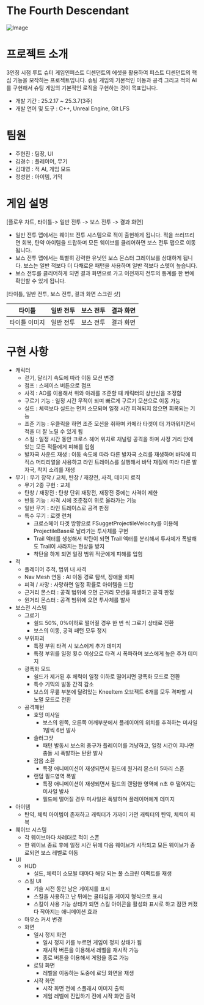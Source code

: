 # The Fourth Descendant

![Image](https://github.com/user-attachments/assets/df314da7-d37a-49a0-aa0c-9b20ff3e6ddc)

# 프로젝트 소개

3인칭 시점 루트 슈터 게임인퍼스트 디센던트의 에셋을 활용하여 퍼스트 디센던트의 핵심 기능을 모작하는 프로젝트입니다. 슈팅 게임의 기본적인 이동과 공격 그리고 적의 AI를 구현해서 슈팅 게임의 기본적인 로직을 구현하는 것이 목표입니다.

- 개발 기간 : 25.2.17 ~ 25.3.7(3주)
- 개발 언어 및 도구 : C++, Unreal Engine, Git LFS

# 팀원

- 주현진 : 팀장, UI
- 김경수 : 플레이어, 무기
- 김대영 : 적 AI, 게임 모드
- 정성현  : 아이템, 기믹

# 게임 설명

[플로우 차트, 타이틀-> 일반 전투 -> 보스 전투 -> 결과 화면]

- 일반 전투 맵에서는 웨이브 전투 시스템으로 적이 출현하게 됩니다. 적을 쓰러뜨리면 회복, 탄약 아이템을 드랍하며 모든 웨이브를 클리어하면 보스 전투 맵으로 이동됩니다.
- 보스 전투 맵에서는 특별히 강력한 유닛인 보스 몬스터 그레이브를 상대하게 됩니다. 보스는 일반 적보다 더 다채로운 패턴을 사용하며 일반 적보다 스텟이 높습니다.
- 보스 전투를 클리어하게 되면 결과 화면으로 가고 이전까지 전투의 통계를 한 번에 확인할 수 있게 됩니다.

[타이틀, 일반 전투, 보스 전투, 결과 화면 스크린 샷]

| 타이틀 | 일반 전투 | 보스 전투 | 결과 화면 |
|--- | --- |--- |--- |
| 타이틀 이미지  | 일반 전투  | 보스 전투 | 결과 화면 |

# 구현 사항

- 캐릭터
  - 걷기, 달리기 속도에 따라 이동 모션 변경
  - 점프 : 스페이스 버튼으로 점프
  - 사격 : AO를 이용해서 위와 아래를 조준할 때 캐릭터의 상반신을 조정함
  - 구르기 기능 : 일정 시간 무적이 되며 빠르게 구르기 모션으로 이동 가능
  - 실드 : 체력보다 실드는 먼저 소모되며 일정 시간 피격되지 않으면 회복되는 기능
  - 조준 기능 : 우클릭을 하면 조준 모션을 취하며 카메라 타겟이 더 가까워지면서 적을 더 잘 노릴 수 있게 됨
  - 스킬 : 일정 시간 동안 크로스 헤어 위치로 채널링 공격을 하며 사정 거리 안에 있는 모든 적들에게 피해를 입힘
  - 발자국 사운드 재생 : 이동 속도에 따라 다른 발자국 소리를 재생하며 바닥에 피직스 머티리얼을 사용하고 라인 트레이스를 실행해서 바닥 재질에 따라 다른 발자국, 착지 소리를 재생
- 무기 : 무기 장착 / 교체, 탄창 / 재장전, 사격, 데미지 로직
  - 무기 2종 구현 : 교체
  - 탄창 / 재장전 : 탄창 단위 재장전, 재장전 중에는 사격이 제한
  - 반동 기능 : 사격 시에 조준점이 위로 올라가는 기능
  - 일반 무기 : 라인 트레이스로 공격 판정
  - 특수 무기 : 로켓 런처
    - 크로스헤어 타겟 방향으로 FSuggetProjectileVelocity를 이용해 ProjectileBase로 날라가는 투사체를 구현
    - Trail 엑터를 생성해서 착탄이 되면 Trail 엑터를 분리해서 투사체가 폭발해도 Trail이 사라지는 현상을 방지
    - 착탄을 하게 되면 일정 범위 적군에게 피해를 입힘
- 적
  - 플레이어 추적, 범위 내 사격
  - Nav Mesh 연동 : AI 이동 경로 탐색, 장애물 회피
  - 피격 / 사망 : 사망하면 일정 확률로 아이템을 드랍
  - 근거리 몬스터 : 공격 범위에 오면 근거리 모션을 재생하고 공격 판정
  - 원거리 몬스터 : 공격 범위에 오면 투사체를 발사
- 보스전 시스템
    - 그로기
        - 쉴드 50%, 0%이하로 떨어질 경우 한 번 씩 그로기 상태로 전환
        - 보스의 이동, 공격 패턴 모두 정지
    - 부위파괴
        - 특정 부위 타격 시 보스에게 추가 데미지
        - 특정 부위를 일정 횟수 이상으로 타격 시 폭파하며 보스에게 높은 추가 데미지
    - 광폭화 모드
        - 쉴드가 제거된 후 체력이 일정 이하로 떨어지면 광폭화 모드로 전환
        - 특수 기믹의 발동 간격 감소
        - 보스의 무릎 부분에 달려있는 KneeItem 오브젝트 6개를 모두 격파할 시 노멀 모드로 전환
    - 공격패턴
        - 호밍 미사일
            - 보스의 왼쪽, 오른쪽 어깨부분에서 플레이어의 위치를 추격하는 미사일 1발씩 6번 발사
        - 슬러그샷
            - 패턴 발동시 보스의 총구가 플레이어를 겨냥하고, 일정 시간이 지나면 충돌 시 폭발하는 탄환 발사
        - 잡몹 소환
            - 특정 애니메이션이 재생되면서 필드에 원거리 몬스터 5마리 스폰
        - 랜덤 필드영역 폭발
            - 특정 애니메이션이 재생되면서 필드의 랜덤한 영역에 n초 후 떨어지는 미사일 발사
            - 필드에 떨어질 경우 미사일은 폭발하며 플레이어에게 데미지
- 아이템
    - 탄약, 체력 아이템이 존재하고 캐릭터가 가까이 가면 캐릭터의 탄약, 체력이 회복
- 웨이브 시스템
    - 각 웨이브마다 차례대로 적이 스폰
    - 한 웨이브 종료 후에 일정 시간 뒤에 다음 웨이브가 시작되고 모든 웨이브가 종료되면 보스 레벨로 이동
- UI
  - HUD
      - 실드, 체력이 소모될 때마다 해당 되는 풀 스크린 이펙트를 재생
  - 스킬 UI
      - 기술 시전 동안 남은 게이지를 표시
      - 스킬을 사용하고 난 뒤에는 쿨타임을 게이지 형식으로 표시
      - 스킬이 사용 가능 상태가 되면 스킬 아이콘을 활성화 표시로 하고 잠깐 커졌다 작아지는 애니메이션 효과
  - 마우스 커서 변경
  - 화면
      - 일시 정지 화면
          - 일시 정지 키를 누르면 게임이 정지 상태가 됨
          - 재시작 버튼을 이용해서 레벨을 재시작 가능
          - 종료 버튼을 이용해서 게임을 종료 가능
      - 로딩 화면
          - 레벨을 이동하는 도중에 로딩 화면을 재생
      - 시작 화면
          - 시작 화면 전에 스플래시 이미지 출력
          - 게임 레벨에 진입하기 전에 시작 화면 출력

